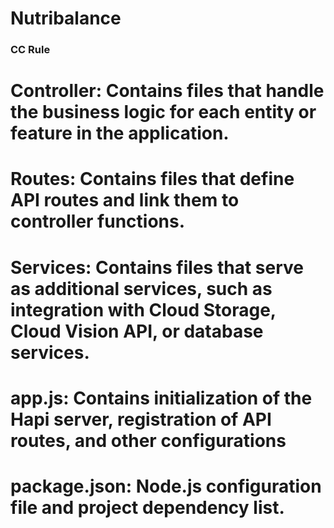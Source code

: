 # Nutribalance

### CC Rule
# Controller: Contains files that handle the business logic for each entity or feature in the application.

# Routes: Contains files that define API routes and link them to controller functions.

# Services: Contains files that serve as additional services, such as integration with Cloud Storage, Cloud Vision API, or database services.

# app.js: Contains initialization of the Hapi server, registration of API routes, and other configurations

# package.json: Node.js configuration file and project dependency list.

